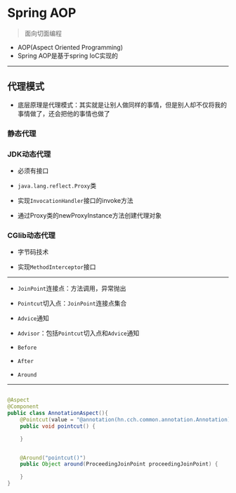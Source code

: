 # Spring AOP
> 面向切面编程
- AOP(Aspect Oriented Programming)
- Spring AOP是基于spring IoC实现的


---
## 代理模式
- 底层原理是代理模式：其实就是让别人做同样的事情，但是别人却不仅将我的事情做了，还会把他的事情也做了


### 静态代理




### JDK动态代理
- 必须有接口

- `java.lang.reflect.Proxy`类

- 实现`InvocationHandler`接口的invoke方法
- 通过Proxy类的newProxyInstance方法创建代理对象

### CGlib动态代理
- 字节码技术

- 实现`MethodInterceptor`接口


---

- `JoinPoint`连接点：方法调用，异常抛出
- `Pointcut`切入点：`JoinPoint`连接点集合
- `Advice`通知
- `Advisor`：包括`Pointcut`切入点和`Advice`通知


- `Before`
- `After`
- `Around`


---

```java

@Aspect
@Component
public class AnnotationAspect(){
    @Pointcut(value = "@annotation(hn.cch.common.annotation.Annotation)")
    public void pointcut() {

    }


    @Around("pointcut()")
    public Object around(ProceedingJoinPoint proceedingJoinPoint) {

    }
}


```


